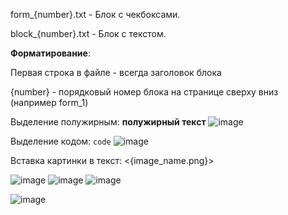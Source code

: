 form_{number}.txt - Блок с чекбоксами.

block_{number}.txt - Блок с текстом.


**Форматирование**:

Первая строка в файле - всегда заголовок блока

{number} - порядковый номер блока на странице сверху вниз (например form_1)


Выделение полужирным: __полужирный текст__
![image](https://github.com/user-attachments/assets/567e3fa2-5332-4fe8-9838-737a13c30889)


Выделение кодом: ```code```
![image](https://github.com/user-attachments/assets/202c4354-460a-40d9-8d36-67651304de12)


Вставка картинки в текст: <{image_name.png}>

![image](https://github.com/user-attachments/assets/54d915c0-bbee-47c7-97b1-a38d986767a7)
![image](https://github.com/user-attachments/assets/08dfb855-78df-4d90-953e-1f9b9270a9d7)
![image](https://github.com/user-attachments/assets/210654f7-99c7-40fb-8316-f11dd841e1ea)

![image](https://github.com/user-attachments/assets/378d5321-74d5-489d-a83e-83d7aa1cbda1)
